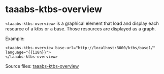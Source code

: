 # taaabs-ktbs-overview
`<taaabs-ktbs-overview>` is a graphical element that load and display each resource of a ktbs or a base.
Those resources are displayed as a graph.

Example:

    <taaabs-ktbs-overview base-url="http://localhost:8000/ktbs/base1/" language="{{i18n}}">
    </taaabs-ktbs-overview>

Source files: <a href="https://github.com/TaaabsElements/taaabs-ktbs-overview" target="_blank">taaabs-ktbs-overview</a>
